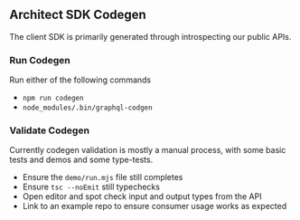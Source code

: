 ## Architect SDK Codegen

The client SDK is primarily generated through introspecting our public APIs.

### Run Codegen

Run either of the following commands
* `npm run codegen`
* `node_modules/.bin/graphql-codgen`

### Validate Codegen

Currently codegen validation is mostly a manual process, with some basic tests
and demos and some type-tests.
* Ensure the `demo/run.mjs` file still completes
* Ensure `tsc --noEmit` still typechecks
* Open editor and spot check input and output types from the API
* Link to an example repo to ensure consumer usage works as expected
